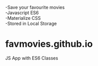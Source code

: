 -Save your favourite movies<br>
-Javascript ES6<br>
-Materialize CSS<br>
-Stored in Local Storage<br>

# favmovies.github.io
JS App with ES6 Classes
